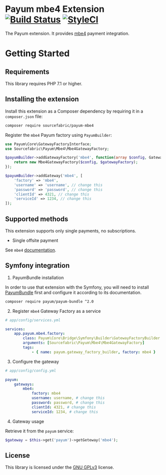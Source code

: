 # Payum mbe4 Extension [![Build Status](https://travis-ci.org/sourcefabric/payum-mbe4.svg)](https://travis-ci.org/sourcefabric/payum-mbe4) [![StyleCI](https://styleci.io/repos/103504312/shield?branch=master)](https://styleci.io/repos/103504312)

The Payum extension. It provides [mbe4](http://www.mbe4.de/) payment integration.

Getting Started
===============

Requirements
----------------

This library requires PHP 7.1 or higher.

Installing the extension
------------------------

Install this extension as a Composer dependency by requiring it in a `composer.json` file:

```bash
composer require sourcefabric/payum-mbe4
```

Register the `mbe4` Payum factory using `PayumBuilder`:

```php
use Payum\Core\GatewayFactoryInterface;
use Sourcefabric\Payum\Mbe4\Mbe4GatewayFactory;

$payumBuilder->addGatewayFactory('mbe4', function(array $config, GatewayFactoryInterface $gatewayFactory) {
    return new Mbe4GatewayFactory($config, $gatewayFactory);
});

$payumBuilder->addGateway('mbe4', [
    'factory' => 'mbe4',
    'username' => 'username', // change this
    'password' => 'password', // change this
    'clientId' => 4321, // change this
    'serviceId' => 1234, // change this
]);
``` 

Supported methods
-----------------

This extension supports only single payments, no subscriptions.

- Single offsite payment

See `mbe4` [documentation](Resources/doc/mbe4_documentation.pdf).

Symfony integration
-------------------

1. PayumBundle installation

In order to use that extension with the Symfony, you will need to install [PayumBundle](https://github.com/Payum/PayumBundle) first and configure it according to its documentation.

```bash
composer require payum/payum-bundle ^2.0
```

2. Register `mbe4` Gateway Factory as a service

```yaml
# app/config/services.yml

services:
    app.payum.mbe4.factory:
        class: Payum\Core\Bridge\Symfony\Builder\GatewayFactoryBuilder
        arguments: [Sourcefabric\Payum\Mbe4\Mbe4GatewayFactory]
        tags:
            - { name: payum.gateway_factory_builder, factory: mbe4 }
```

3. Configure the gateway

```yaml
# app/config/config.yml

payum:
    gateways:
        mbe4:
            factory: mbe4
            username: username, # change this
            password: password, # change this
            clientId: 4321, # change this
            serviceId: 1234, # change this
```

4. Gateway usage

Retrieve it from the `payum` service:

```php
$gateway = $this->get('payum')->getGeteway('mbe4');
```

License
-------
This library is licensed under the [GNU GPLv3](LICENSE) license.
